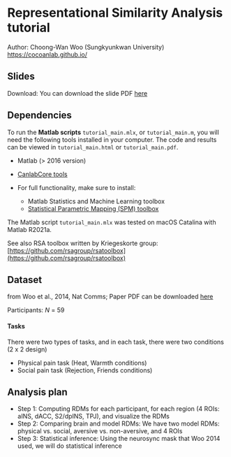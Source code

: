 # Representational Similarity Analysis tutorial

Author: Choong-Wan Woo (Sungkyunkwan University) https://cocoanlab.github.io/


## Slides

Download: You can download the slide PDF [here](/slide/cocoan101_L9_RSA.pdf)


## Dependencies

To run the **Matlab scripts** `tutorial_main.mlx`, or `tutorial_main.m`, you will need the following tools installed in your computer. The code and results can be viewed in `tutorial_main.html` or `tutorial_main.pdf`. 

+ Matlab (> 2016 version)

+ [CanlabCore tools](https://github.com/canlab/CanlabCore)

+ For full functionality, make sure to install:
	- Matlab Statistics and Machine Learning toolbox
	- [Statistical Parametric Mapping (SPM) toolbox](https://www.fil.ion.ucl.ac.uk/spm/) 

The Matlab script `tutorial_main.mlx` was tested on macOS Catalina with Matlab R2021a.


See also RSA toolbox written by Kriegeskorte group: [https://github.com/rsagroup/rsatoolbox](https://github.com/rsagroup/rsatoolbox)

## Dataset
from Woo et al., 2014, Nat Comms; Paper PDF can be downloaded [here](https://cocoanlab.github.io/pdfs/Woo_2014_NatComms.pdf)

Participants: _N_ = 59

#### Tasks
There were two types of tasks, and in each task, there were two conditions (2 x 2 design)
- Physical pain task (Heat, Warmth conditions)
- Social pain task (Rejection, Friends conditions)

## Analysis plan
- Step 1: Computing RDMs for each participant, for each region (4 ROIs: aINS, dACC, S2/dpINS, TPJ),  and visualize the RDMs
- Step 2: Comparing brain and model RDMs: We have two model RDMs: physical vs. social, aversive vs. non-aversive, and 4 ROIs
- Step 3: Statistical inference: Using the neurosync mask that Woo 2014 used, we will do statistical inference
